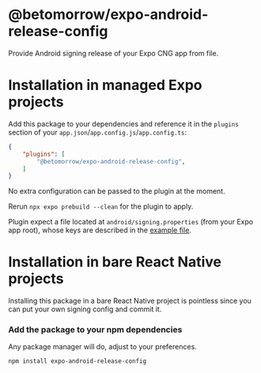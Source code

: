 # @betomorrow/expo-android-release-config

Provide Android signing release of your Expo CNG app from file.

# Installation in managed Expo projects

Add this package to your dependencies and reference it in the `plugins` section of your `app.json`/`app.config.js`/`app.config.ts`:
```json
{
    "plugins": [
        "@betomorrow/expo-android-release-config",
    ]
}
```
No extra configuration can be passed to the plugin at the moment.

Rerun `npx expo prebuild --clean` for the plugin to apply.

Plugin expect a file located at `android/signing.properties` (from your Expo app root), whose keys are described in the [example file](./examples/signing.properties).

# Installation in bare React Native projects

Installing this package in a bare React Native project is pointless since you can put your own signing config and commit it.

### Add the package to your npm dependencies

Any package manager will do, adjust to your preferences.

```
npm install expo-android-release-config
```
